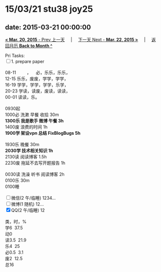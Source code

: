 # 15/03/21 stu38 joy25

date: 2015-03-21 00:00:00
---
[**< Mar. 20, 2015** - Prev 上一天](/lifelogs/2015/03/d20.md) &nbsp; &nbsp; | &nbsp; &nbsp; [下一天 Next - **Mar. 22, 2015 >**](/lifelogs/2015/03/d22.md) &nbsp; &nbsp; |  &nbsp; &nbsp; [返回月历 **Back to Month ^**](/lifelogs/2015/03/index.md)
<br/><div>Pri Tasks:<br/><input type="checkbox" />1. prepare paper</div><div><div><br/></div>08-11         ，    必，乐乐，乐乐，<br/>12-15 乐乐，废废，学学，学学，<br/>16-19 学学，学学，学学，乐学，<br/>20-23 学读，读废，废读，读读，</div><div>00-01 读读，乐。</div><div><div><br/></div>0930起<br/>1000必 洗漱 早餐 收拾 30m<br/><b>1300乐 我是歌手 微博 午餐 3h</b><br/></div><div>1400废 浪费的时间 1h</div><div><b>1900学 架设vpn 总结 FixBlogBugs 5h</b><div><br/></div><div>1930乐 晚餐 30m</div><div><b>2030学 技术相关知识 1h</b></div><div>2130读 阅读博客 1.5h</div><div>2230废 拖延不去写开题报告 1h</div><div><br/></div>0030读 洗澡 听书 阅读博客 2h<br/></div><div>0100乐 30m</div><div>0100睡</div><div><br/><input type="checkbox" />微信(2 午/临睡) 1234…<br/><input type="checkbox" />微博(1 随机) 12…<br/><input type="checkbox" checked="true" />QQ(2 午/临睡) 12<br/><div><br/></div>类，时，%<br/>学6  37.5<br/>动0<br/>读3.5  21.9<br/>乐4  25<br/>必0.5  3.1<br/>废2  12.5<br/>总16</div>
